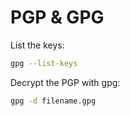 # PGP & GPG



List the keys:

```bash
gpg --list-keys
```

Decrypt the PGP with gpg:

```bash
gpg -d filename.gpg
```

